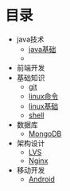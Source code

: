 # 目录

* java技术
  * [java基础](java技术/java基础/SUMMARY.md)
  * 
* 前端开发
* 基础知识
  * [git](基础知识/git)
  * [linux命令](基础知识/linux命令/SUMMARY.md)
  * [linux基础](基础知识/linux基础/SUMMARY.md)
  * [shell](基础知识/shell/SUMMARY.md)
* 数据库
  * [MongoDB](数据库/MongoDB/SUMMARY.md)
* 架构设计
  * [LVS](架构设计/LVS/SUMMARY.md)
  * [Nginx](架构设计/Nginx/SUMMARY.md)
* 移动开发
  * [Android](移动开发/Android/SUMMARY.md)


